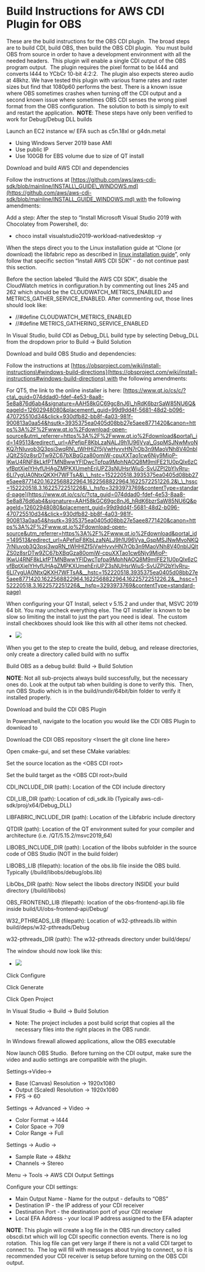 ﻿Build Instructions for AWS CDI Plugin for OBS
=============================================

These are the build instructions for the OBS CDI plugin.  The broad steps are to build CDI, build OBS, then build the OBS CDI plugin.  You must build OBS from source in order to have a development environment with all the needed headers. 
 This plugin will enable a single CDI output of the OBS program output.  The plugin requires the pixel format to be I444 and converts I444 to YCbCr 10-bit 4:2:2.  The plugin also expects stereo audio at 48khz. We have tested this plugin with various frame rates and raster sizes but find that 1080p60 performs the best. There is a known issue where OBS sometimes crashes when turning off the CDI output and a second known issue where sometimes OBS CDI senses the wrong pixel format from the OBS configuration.  The solution to both is simply to exit and restart the application. 
 **NOTE**: These steps have only been verified to work for Debug/Debug DLL builds

Launch an EC2 instance w/ EFA such as c5n.18xl or g4dn.metal 

-   Using Windows Server 2019 base AMI
-   Use public IP
-   Use 100GB for EBS volume due to size of QT install

Download and build AWS CDI and dependencies

Follow the instructions at [https://github.com/aws/aws-cdi-sdk/blob/mainline/INSTALL\_GUIDE\_WINDOWS.md](https://github.com/aws/aws-cdi-sdk/blob/mainline/INSTALL_GUIDE_WINDOWS.md) with the following amendments:

Add a step: After the step to “Install Microsoft Visual Studio 2019 with Chocolatey from Powershell, do: 

-   choco install visualstudio2019-workload-nativedesktop -y 

When the steps direct you to the Linux installation guide at “Clone (or download) the libfabric repo as described in [linux installation guide](https://github.com/aws/aws-cdi-sdk/blob/mainline/INSTALL_GUIDE_LINUX.md#install-aws-cdi-sdk)”, only follow that specific section “Install AWS CDI SDK” - do not continue past this section. 

Before the section labeled “Build the AWS CDI SDK”, disable the CloudWatch metrics in configuration.h by commenting out lines 245 and 262 which should be the CLOUDWATCH\_METRICS\_ENABLED and METRICS\_GATHER\_SERVICE\_ENABLED. After commenting out, those lines should look like:

-   //\#define CLOUDWATCH\_METRICS\_ENABLED
-   //\#define METRICS\_GATHERING\_SERVICE\_ENABLED

In Visual Studio, build CDI as Debug\_DLL build type by selecting Debug\_DLL from the dropdown prior to Build → Build Solution

Download and build OBS Studio and dependencies:

Follow the instructions at [https://obsproject.com/wiki/install-instructions\#windows-build-directions](https://obsproject.com/wiki/install-instructions#windows-build-directions) with the following amendments:

For QT5, the link to the online installer is here: [https://www.qt.io/cs/c/?cta\_guid=074ddad0-fdef-4e53-8aa8-5e8a876d6ab4&signature=AAH58kGC69gc8nJ6\_hRdK6bzrSaW85NU6Q&pageId=12602948080&placement\_guid=99d9dd4f-5681-48d2-b096-470725510d34&click=930dfb82-bb8f-4a03-981f-900813a0aa54&hsutk=3935375ea0405d08bb27e5aee8771420&canon=https%3A%2F%2Fwww.qt.io%2Fdownload-open-source&utm\_referrer=https%3A%2F%2Fwww.qt.io%2Fdownload&portal\_id=149513&redirect\_url=APefjpF8KbLzaNALJ9h1U96Vya\_GspMSJNwMvoNKQ7rNIuvob3Q3psj3wqRN\_tWHHlZf5jVwHyvvHN7rOb3n9MaoVNh8V40nblJQltZS0z8srDTw9ZC67bXBqGza80omiW-cpuXXTao1cw6Njy9MioP-lKwU4RNF8kLkfPTMNBwwYFlDwcTpfpa9MphNAOQ8M9mlFE21U0pQlx6zCvfBptXjelYHyfUHAgZMPKXUmehEriUPZ3sNUHsrWiuS-SvUZPl2bYlvRru-6Ll7ygUA0NtxQKXH7WFTsA&\_\_hstc=152220518.3935375ea0405d08bb27e5aee8771420.1622568822964.1622568822964.1622572251226.2&\_\_hssc=152220518.3.1622572251226&\_\_hsfp=3293973769&contentType=standard-page](https://www.qt.io/cs/c/?cta_guid=074ddad0-fdef-4e53-8aa8-5e8a876d6ab4&signature=AAH58kGC69gc8nJ6_hRdK6bzrSaW85NU6Q&pageId=12602948080&placement_guid=99d9dd4f-5681-48d2-b096-470725510d34&click=930dfb82-bb8f-4a03-981f-900813a0aa54&hsutk=3935375ea0405d08bb27e5aee8771420&canon=https%3A%2F%2Fwww.qt.io%2Fdownload-open-source&utm_referrer=https%3A%2F%2Fwww.qt.io%2Fdownload&portal_id=149513&redirect_url=APefjpF8KbLzaNALJ9h1U96Vya_GspMSJNwMvoNKQ7rNIuvob3Q3psj3wqRN_tWHHlZf5jVwHyvvHN7rOb3n9MaoVNh8V40nblJQltZS0z8srDTw9ZC67bXBqGza80omiW-cpuXXTao1cw6Njy9MioP-lKwU4RNF8kLkfPTMNBwwYFlDwcTpfpa9MphNAOQ8M9mlFE21U0pQlx6zCvfBptXjelYHyfUHAgZMPKXUmehEriUPZ3sNUHsrWiuS-SvUZPl2bYlvRru-6Ll7ygUA0NtxQKXH7WFTsA&__hstc=152220518.3935375ea0405d08bb27e5aee8771420.1622568822964.1622568822964.1622572251226.2&__hssc=152220518.3.1622572251226&__hsfp=3293973769&contentType=standard-page)

When configuring your QT Install, select v 5.15.2 and under that, MSVC 2019 64 bit. You may uncheck everything else. The QT installer is known to be slow so limiting the install to just the part you need is ideal.  The custom install checkboxes should look like this with all other items not checked. 

-   ![](QT.png)

When you get to the step to create the build, debug, and release directories, only create a directory called build with no suffix

Build OBS as a debug build: Build → Build Solution

**NOTE**: Not all sub-projects always build successfully, but the necessary ones do. Look at the output tab when building is done to verify this.  Then, run OBS Studio which is in the build/rundir/64bit/bin folder to verify it installed properly. 

Download and build the CDI OBS Plugin

In Powershell, navigate to the location you would like the CDI OBS Plugin to download to

Download the CDI OBS repository \<Insert the git clone line here\>

Open cmake-gui, and set these CMake variables:

Set the source location as the \<OBS CDI root\>

Set the build target as the \<OBS CDI root\>/build

CDI\_INCLUDE\_DIR (path): Location of the CDI include directory

CDI\_LIB\_DIR (path): Location of cdi\_sdk.lib (Typically aws-cdi-sdk/proj/x64/Debug\_DLL)

LIBFABRIC\_INCLUDE\_DIR (path): Location of the Libfabric include directory

QTDIR (path): Location of the QT environment suited for your compiler and architecture (i.e. /QT/5.15.2/msvc2019\_64)

LIBOBS\_INCLUDE\_DIR (path): Location of the libobs subfolder in the source code of OBS Studio (NOT in the build folder)

LIBOBS\_LIB (filepath): location of the obs.lib file inside the OBS build. Typically (/build/libobs/debug/obs.lib)

LibObs\_DIR (path): Now select the libobs directory INSIDE your build directory (/build/libobs)

OBS\_FRONTEND\_LIB (filepath): location of the obs-frontend-api.lib file inside build/UI/obs-frontend-api/Debug/

W32\_PTHREADS\_LIB (filepath): Location of w32-pthreads.lib within build/deps/w32-pthreads/Debug

w32-pthreads\_DIR (path): The w32-pthreads directory under build/deps/

The window should now look like this: 

-   ![](Cmake.png)

Click Configure

Click Generate

Click Open Project

In Visual Studio → Build → Build Solution

-   Note: The project includes a post build script that copies all the necessary files into the right places in the OBS rundir.

In Windows firewall allowed applications, allow the OBS executable  

Now launch OBS Studio.  Before turning on the CDI output, make sure the video and audio settings are compatible with the plugin.

Settings→Video→

-   Base (Canvas) Resolution → 1920x1080
-   Output (Scaled) Resolution → 1920x1080
-   FPS -\> 60

Settings → Advanced → Video → 

-   Color Format → I444
-   Color Space → 709
-   Color Range → Full

Settings → Audio → 

-   Sample Rate → 48khz
-   Channels → Stereo

Menu → Tools → AWS CDI Output Settings

Configure your CDI settings:

-   Main Output Name - Name for the output - defaults to “OBS”
-   Destination IP - the IP address of your CDI receiver
-   Destination Port - the destination port of your CDI receiver
-   Local EFA Address - your local IP address assigned to the EFA adapter 

**NOTE**: This plugin will create a log file in the OBS run directory called obscdi.txt which will log CDI specific connection events. There is no log rotation.  This log file can get very large if there is not a valid CDI target to connect to.  The log will fill with messages about trying to connect, so it is recommended your CDI receiver is setup before turning on the OBS CDI output.  

